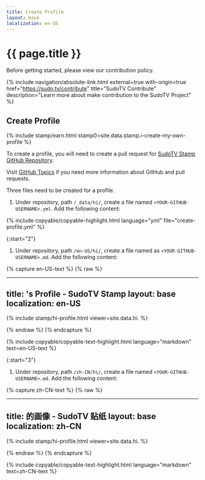 ```yaml
---
title: Create Profile
layout: base
localization: en-US
---
```


# {{ page.title }}

Before getting started, please view our contribution policy.

{% include navigation/absolute-link.html
    external=true
    with-origin=true
    href="https://sudo.tv/contribute"
    title="SudoTV Contribute"
    description="Learn more about make contribution to the SudoTV Project"
%}

## Create Profile

{% include stamp/earn.html
    stamp0=site.data.stamp.i-create-my-own-profile
%}

To create a profile, you will need to create a pull request for [SudoTV Stamp GitHub Repository](https://github.com/SudoTV/stamp.sudo.tv).

Visit [GitHub Topics](https://resource.sudo.tv/topic/github) if you need more information about GitHub and pull requests.

Three files need to be created for a profile.

1. Under repository, path `/_data/hi/`, create a file named `<YOUR-GITHUB-USERNAME>.yml`. Add the following content:

{% include copyable/copyable-highlight.html
    language="yml"
    file="create-profile.yml"
%}

{:start="2"}
1. Under repository, path `/en-US/hi/`, create a file named as `<YOUR-GITHUB-USERNAME>.md`. Add the following content:

{% capture en-US-text %}
{% raw %}

---
title: <YOUR-NAME>'s Profile - SudoTV Stamp
layout: base
localization: en-US
---

{% include stamp/hi-profile.html
    viewer=site.data.hi.<YOUR-GITHUB-USERNAME>
%}

{% endraw %}
{% endcapture %}

{% include copyable/copyable-text-highlight.html
    language="markdown"
    text=en-US-text
%}

{:start="3"}
1. Under repository, path `/zh-CN/hi/`, create a file named `<YOUR-GITHUB-USERNAME>.md`. Add the following content:

{% capture zh-CN-text %}
{% raw %}

---
title: <YOUR-NAME> 的画像 - SudoTV 贴纸
layout: base
localization: zh-CN
---

{% include stamp/hi-profile.html
    viewer=site.data.hi.<YOUR-GITHUB-USERNAME>
%}

{% endraw %}
{% endcapture %}

{% include copyable/copyable-text-highlight.html
    language="markdown"
    text=zh-CN-text
%}